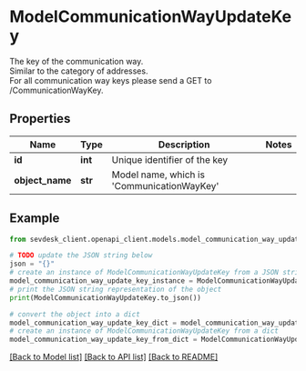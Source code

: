 # ModelCommunicationWayUpdateKey

The key of the communication way.<br> Similar to the category of addresses.<br> For all communication way keys please send a GET to /CommunicationWayKey.

## Properties

Name | Type | Description | Notes
------------ | ------------- | ------------- | -------------
**id** | **int** | Unique identifier of the key | 
**object_name** | **str** | Model name, which is &#39;CommunicationWayKey&#39; | 

## Example

```python
from sevdesk_client.openapi_client.models.model_communication_way_update_key import ModelCommunicationWayUpdateKey

# TODO update the JSON string below
json = "{}"
# create an instance of ModelCommunicationWayUpdateKey from a JSON string
model_communication_way_update_key_instance = ModelCommunicationWayUpdateKey.from_json(json)
# print the JSON string representation of the object
print(ModelCommunicationWayUpdateKey.to_json())

# convert the object into a dict
model_communication_way_update_key_dict = model_communication_way_update_key_instance.to_dict()
# create an instance of ModelCommunicationWayUpdateKey from a dict
model_communication_way_update_key_from_dict = ModelCommunicationWayUpdateKey.from_dict(model_communication_way_update_key_dict)
```
[[Back to Model list]](../README.md#documentation-for-models) [[Back to API list]](../README.md#documentation-for-api-endpoints) [[Back to README]](../README.md)


